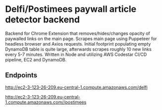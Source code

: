 # Delfi/Postimees paywall article detector backend

Backend for Chrome Extension that removes/hides/changes opacity of paywalled links on the main page. Scrapes main page using
Puppeteer for headless browser and Axios requests. Initial footprint populating empty DynamoDB table is quite large, afterwards
scrapes roughly 10 new links every 5-7 minutes. Written in Node and utilizing AWS Codestar CI/CD pipeline, EC2 and DynamoDB.

## Endpoints

http://ec2-3-123-26-209.eu-central-1.compute.amazonaws.com/delfi

http://ec2-3-123-26-209.eu-central-1.compute.amazonaws.com//postimees
